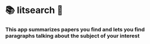 # 📚 litsearch 📖

### This app summarizes papers you find and lets you find paragraphs talking about the subject of your interest  
